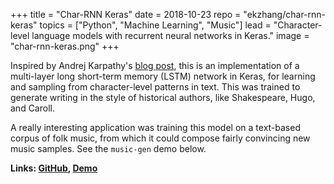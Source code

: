 +++
title = "Char-RNN Keras"
date = 2018-10-23
repo = "ekzhang/char-rnn-keras"
topics = ["Python", "Machine Learning", "Music"]
lead = "Character-level language models with recurrent neural networks in Keras."
image = "char-rnn-keras.png"
+++

Inspired by Andrej Karpathy's
[blog post](https://karpathy.github.io/2015/05/21/rnn-effectiveness/), this is
an implementation of a multi-layer long short-term memory (LSTM) network in
Keras, for learning and sampling from character-level patterns in text. This was
trained to generate writing in the style of historical authors, like
Shakespeare, Hugo, and Caroll.

A really interesting application was training this model on a text-based corpus
of folk music, from which it could compose fairly convincing new music samples.
See the <code>music-gen</code> demo below.

**Links: [GitHub](https://github.com/ekzhang/char-rnn-keras),
[Demo](https://ekzhang.github.io/music-gen/)**
